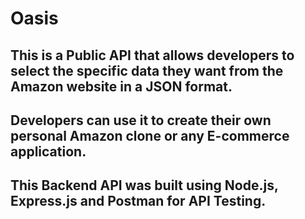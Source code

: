 # Oasis

## This is a Public API that allows developers to select the specific data they want from the Amazon website in a JSON format. 

## Developers can use it to create their own personal Amazon clone or any E-commerce application.

## This Backend API was built using Node.js, Express.js and Postman for API Testing.
